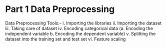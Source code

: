 # Part 1 Data Preprocessing
 Data Preprocessing Tools:-
 i. Importing the libraries
 ii. Importing the dataset
 iii. Taking care of dataset
 iv. Encoding categorical data (a. Encoding the independent variable b. Encoding the dependent variable)
 v. Splitting the dataset into the training set and test set
 vi. Feature scaling
 

     
